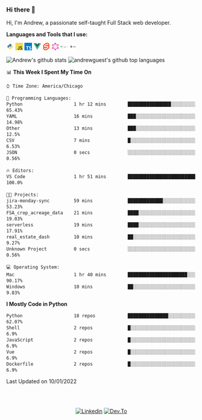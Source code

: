 ### Hi there 👋

Hi, I'm Andrew, a passionate self-taught Full Stack web developer.

**Languages and Tools that I use:**  

<code><img height="20" src="https://raw.githubusercontent.com/github/explore/80688e429a7d4ef2fca1e82350fe8e3517d3494d/topics/python/python.png"></code>
<code><img height="20" src="https://raw.githubusercontent.com/github/explore/80688e429a7d4ef2fca1e82350fe8e3517d3494d/topics/javascript/javascript.png"></code>
<code><img height="20" src="https://raw.githubusercontent.com/github/explore/80688e429a7d4ef2fca1e82350fe8e3517d3494d/topics/typescript/typescript.png"></code>
<code><img height="20" src="https://raw.githubusercontent.com/github/explore/80688e429a7d4ef2fca1e82350fe8e3517d3494d/topics/vue/vue.png"></code>
<code><img height="20" src="https://raw.githubusercontent.com/github/explore/42198dc9113595ddd22cc12771bb719c8cf08b67/topics/svelte/svelte.png"></code>
<code><img height="20" src="https://raw.githubusercontent.com/github/explore/5c058a388828bb5fde0bcafd4bc867b5bb3f26f3/topics/graphql/graphql.png"></code>
<code><img height="20" src="https://raw.githubusercontent.com/github/explore/80688e429a7d4ef2fca1e82350fe8e3517d3494d/topics/mongodb/mongodb.png"></code>
<code><img height="20" src="https://raw.githubusercontent.com/github/explore/d106aa3f6fa091ab80ab5c8cf0d931baff3caaea/topics/elixir/elixir.png"></code>

![Andrew's github stats](https://github-readme-stats.vercel.app/api?username=andrewguest&show_icons=true&theme=vue-dark&count_private=true)
<img height="180em" src="https://github-readme-stats.vercel.app/api/top-langs/?username=andrewguest&theme=vue-dark&layout=compact" alt="andrewguest's github top languages" />

<!--START_SECTION:waka-->
📊 **This Week I Spent My Time On** 

```text
⌚︎ Time Zone: America/Chicago

💬 Programming Languages: 
Python                   1 hr 12 mins        ████████████████░░░░░░░░░   65.43% 
YAML                     16 mins             ███░░░░░░░░░░░░░░░░░░░░░░   14.98% 
Other                    13 mins             ███░░░░░░░░░░░░░░░░░░░░░░   12.5% 
CSV                      7 mins              █░░░░░░░░░░░░░░░░░░░░░░░░   6.53% 
JSON                     0 secs              ░░░░░░░░░░░░░░░░░░░░░░░░░   0.56%

🔥 Editors: 
VS Code                  1 hr 51 mins        █████████████████████████   100.0%

🐱‍💻 Projects: 
jira-monday-sync         59 mins             █████████████░░░░░░░░░░░░   53.23% 
FSA_crop_acreage_data    21 mins             ████░░░░░░░░░░░░░░░░░░░░░   19.03% 
serverless               19 mins             ████░░░░░░░░░░░░░░░░░░░░░   17.91% 
real_estate_dash         10 mins             ██░░░░░░░░░░░░░░░░░░░░░░░   9.27% 
Unknown Project          0 secs              ░░░░░░░░░░░░░░░░░░░░░░░░░   0.56%

💻 Operating System: 
Mac                      1 hr 40 mins        ██████████████████████░░░   90.17% 
Windows                  10 mins             ██░░░░░░░░░░░░░░░░░░░░░░░   9.83%

```

**I Mostly Code in Python** 

```text
Python                   18 repos            ███████████████░░░░░░░░░░   62.07% 
Shell                    2 repos             █░░░░░░░░░░░░░░░░░░░░░░░░   6.9% 
JavaScript               2 repos             █░░░░░░░░░░░░░░░░░░░░░░░░   6.9% 
Vue                      2 repos             █░░░░░░░░░░░░░░░░░░░░░░░░   6.9% 
Dockerfile               2 repos             █░░░░░░░░░░░░░░░░░░░░░░░░   6.9%

```



 Last Updated on 10/01/2022
<!--END_SECTION:waka-->

<br><br>
<p align="center">
   <a href="https://www.linkedin.com/in/andrew-guest-a891759a" target="_blank"><img src="https://img.shields.io/badge/LinkedIn-0077B5?style=for-the-badge&logo=linkedin&logoColor=white" alt="Linkedin"></a>
  <a href="https://dev.to/aguest" target="_blank"><img src="https://img.shields.io/badge/Dev.to-0A0A0A?style=for-the-badge&logo=dev%2Eto&logoColor=white" alt="Dev.To"></a>
</p>
